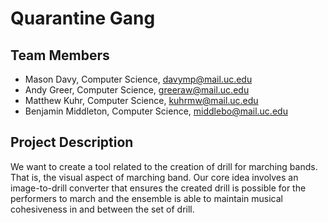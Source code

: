 # Quarantine Gang

## Team Members
- Mason Davy, Computer Science, davymp@mail.uc.edu
- Andy Greer, Computer Science, greeraw@mail.uc.edu
- Matthew Kuhr, Computer Science, kuhrmw@mail.uc.edu
- Benjamin Middleton, Computer Science, middlebo@mail.uc.edu

## Project Description
We want to create a tool related to the creation of drill for marching bands. That is, the visual aspect of marching
band. Our core idea involves an image-to-drill converter that ensures the created drill is possible for the performers
to march and the ensemble is able to maintain musical cohesiveness in and between the set of drill.